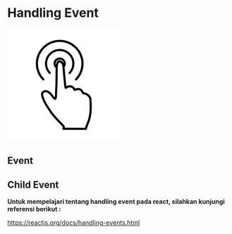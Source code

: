 # Handling Event

![handling event](handling-event.png)

## Event

## Child Event

**Untuk mempelajari tentang handling event pada react, silahkan kunjungi referensi berikut :**

https://reactjs.org/docs/handling-events.html
